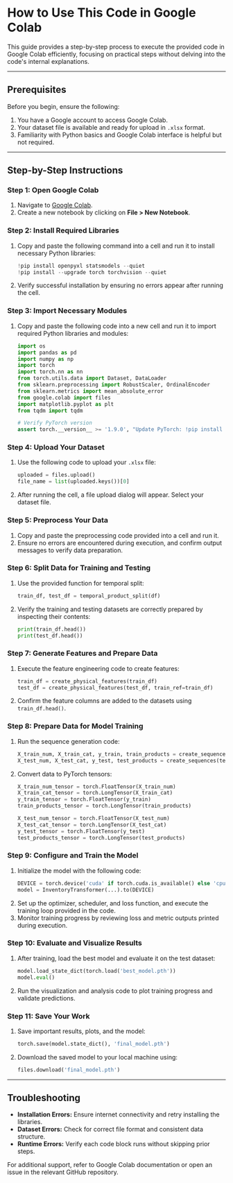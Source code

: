# How to Use This Code in Google Colab

This guide provides a step-by-step process to execute the provided code in Google Colab efficiently, focusing on practical steps without delving into the code's internal explanations.

---

## Prerequisites
Before you begin, ensure the following:
1. You have a Google account to access Google Colab.
2. Your dataset file is available and ready for upload in `.xlsx` format.
3. Familiarity with Python basics and Google Colab interface is helpful but not required.

---

## Step-by-Step Instructions

### Step 1: Open Google Colab
1. Navigate to [Google Colab](https://colab.research.google.com/).
2. Create a new notebook by clicking on **File > New Notebook**.

### Step 2: Install Required Libraries
1. Copy and paste the following command into a cell and run it to install necessary Python libraries:
   ```python
   !pip install openpyxl statsmodels --quiet
   !pip install --upgrade torch torchvision --quiet
   ```
2. Verify successful installation by ensuring no errors appear after running the cell.

### Step 3: Import Necessary Modules
1. Copy and paste the following code into a new cell and run it to import required Python libraries and modules:
   ```python
   import os
   import pandas as pd
   import numpy as np
   import torch
   import torch.nn as nn
   from torch.utils.data import Dataset, DataLoader
   from sklearn.preprocessing import RobustScaler, OrdinalEncoder
   from sklearn.metrics import mean_absolute_error
   from google.colab import files
   import matplotlib.pyplot as plt
   from tqdm import tqdm

   # Verify PyTorch version
   assert torch.__version__ >= '1.9.0', "Update PyTorch: !pip install torch==1.13.1"
   ```

### Step 4: Upload Your Dataset
1. Use the following code to upload your `.xlsx` file:
   ```python
   uploaded = files.upload()
   file_name = list(uploaded.keys())[0]
   ```
2. After running the cell, a file upload dialog will appear. Select your dataset file.

### Step 5: Preprocess Your Data
1. Copy and paste the preprocessing code provided into a cell and run it.
2. Ensure no errors are encountered during execution, and confirm output messages to verify data preparation.

### Step 6: Split Data for Training and Testing
1. Use the provided function for temporal split:
   ```python
   train_df, test_df = temporal_product_split(df)
   ```
2. Verify the training and testing datasets are correctly prepared by inspecting their contents:
   ```python
   print(train_df.head())
   print(test_df.head())
   ```

### Step 7: Generate Features and Prepare Data
1. Execute the feature engineering code to create features:
   ```python
   train_df = create_physical_features(train_df)
   test_df = create_physical_features(test_df, train_ref=train_df)
   ```
2. Confirm the feature columns are added to the datasets using `train_df.head()`.

### Step 8: Prepare Data for Model Training
1. Run the sequence generation code:
   ```python
   X_train_num, X_train_cat, y_train, train_products = create_sequences(train_df)
   X_test_num, X_test_cat, y_test, test_products = create_sequences(test_df)
   ```
2. Convert data to PyTorch tensors:
   ```python
   X_train_num_tensor = torch.FloatTensor(X_train_num)
   X_train_cat_tensor = torch.LongTensor(X_train_cat)
   y_train_tensor = torch.FloatTensor(y_train)
   train_products_tensor = torch.LongTensor(train_products)

   X_test_num_tensor = torch.FloatTensor(X_test_num)
   X_test_cat_tensor = torch.LongTensor(X_test_cat)
   y_test_tensor = torch.FloatTensor(y_test)
   test_products_tensor = torch.LongTensor(test_products)
   ```

### Step 9: Configure and Train the Model
1. Initialize the model with the following code:
   ```python
   DEVICE = torch.device('cuda' if torch.cuda.is_available() else 'cpu')
   model = InventoryTransformer(...).to(DEVICE)
   ```
2. Set up the optimizer, scheduler, and loss function, and execute the training loop provided in the code.
3. Monitor training progress by reviewing loss and metric outputs printed during execution.

### Step 10: Evaluate and Visualize Results
1. After training, load the best model and evaluate it on the test dataset:
   ```python
   model.load_state_dict(torch.load('best_model.pth'))
   model.eval()
   ```
2. Run the visualization and analysis code to plot training progress and validate predictions.

### Step 11: Save Your Work
1. Save important results, plots, and the model:
   ```python
   torch.save(model.state_dict(), 'final_model.pth')
   ```
2. Download the saved model to your local machine using:
   ```python
   files.download('final_model.pth')
   ```

---

## Troubleshooting
- **Installation Errors:** Ensure internet connectivity and retry installing the libraries.
- **Dataset Errors:** Check for correct file format and consistent data structure.
- **Runtime Errors:** Verify each code block runs without skipping prior steps.

For additional support, refer to Google Colab documentation or open an issue in the relevant GitHub repository.

